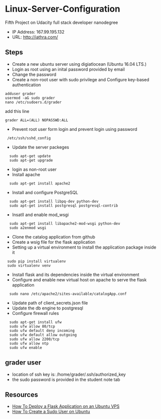 # Linux-Server-Configuration
Fifth Project on Udacity full stack developer nanodegree


* IP Address: 167.99.195.132
* URL: http://iathra.com/

## Steps
- Create a new ubuntu server using digiatlocean (Ubuntu 16.04 LTS.)
- Login as root using an inital password provided by email
- Change the password
- Create a non-root user with sudo privilege and Configure key-based authentication
 ```
 adduser grader
 usermod -aG sudo grader
 nano /etc/sudoers.d/grader
 ```
 add this line 
  ```
  grader ALL=(ALL) NOPASSWD:ALL
  ```
- Prevent root user form login and prevent login using password
 ```
  /etc/ssh/sshd_config
 ```
- Update the server packeges
```
  sudo apt-get update
  sudo apt-get upgrade
```
- login as non-root user
- Install apache
```
  sudo apt-get install apache2
```
- Install and configure PostgreSQL
```
  sudo apt-get install libpq-dev python-dev
  sudo apt-get install postgresql postgresql-contrib
```
- Insatll and enable mod_wsgi
```
  sudo apt-get install libapache2-mod-wsgi python-dev
  sudo a2enmod wsgi
```
- Clone the catalog application from github
- Create a wsig file for the flask application
- Setting up a virtual environment to install the application package inside it
```
 sudo pip install virtualenv 
 sudo virtualenv venv
```
- Install flask and its dependencies inside the virtual environment
- Configure and enable new virtual host on apache to serve the flask application
```
  sudo nano /etc/apache2/sites-available/catalogApp.conf
```
- Update path of client_secrets.json file
- Update the db engine to postgresql
- Configure firewall rules
```
  sudo apt-get install ufw
  sudo ufw allow 80/tcp
  sudo ufw default deny incoming
  sudo ufw default allow outgoing
  sudo ufw allow 2200/tcp
  sudo ufw allow ntp
  sudo ufw enable
 ```

## grader user
- location of ssh key is: /home/grader/.ssh/authorized_key
- the sudo password is provided in the student note tab

## Resources
- [How To Deploy a Flask Application on an Ubuntu VPS](https://www.digitalocean.com/community/tutorials/how-to-deploy-a-flask-application-on-an-ubuntu-vps)
- [How To Create a Sudo User on Ubuntu](https://www.digitalocean.com/community/tutorials/how-to-create-a-sudo-user-on-ubuntu-quickstart)
